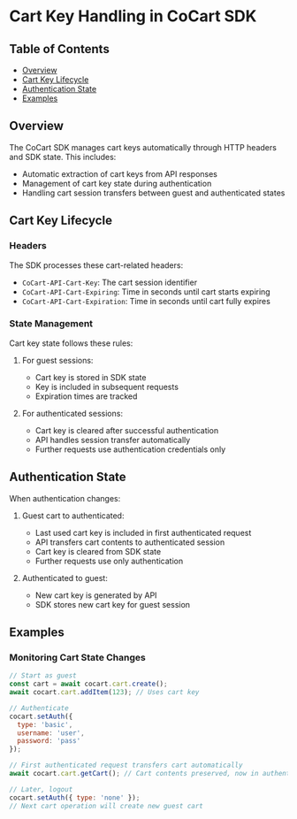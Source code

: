 # Cart Key Handling in CoCart SDK

## Table of Contents

- [Overview](#overview)
- [Cart Key Lifecycle](#cart-key-lifecycle)
- [Authentication State](#authentication-state)
- [Examples](#examples)

## Overview

The CoCart SDK manages cart keys automatically through HTTP headers and SDK state. This includes:

- Automatic extraction of cart keys from API responses
- Management of cart key state during authentication
- Handling cart session transfers between guest and authenticated states

## Cart Key Lifecycle

### Headers

The SDK processes these cart-related headers:
- `CoCart-API-Cart-Key`: The cart session identifier
- `CoCart-API-Cart-Expiring`: Time in seconds until cart starts expiring
- `CoCart-API-Cart-Expiration`: Time in seconds until cart fully expires

### State Management

Cart key state follows these rules:
1. For guest sessions:
   - Cart key is stored in SDK state
   - Key is included in subsequent requests
   - Expiration times are tracked

2. For authenticated sessions:
   - Cart key is cleared after successful authentication
   - API handles session transfer automatically
   - Further requests use authentication credentials only

## Authentication State

When authentication changes:

1. Guest cart to authenticated:
   - Last used cart key is included in first authenticated request
   - API transfers cart contents to authenticated session
   - Cart key is cleared from SDK state
   - Further requests use only authentication

2. Authenticated to guest:
   - New cart key is generated by API
   - SDK stores new cart key for guest session

## Examples

### Monitoring Cart State Changes

```javascript
// Start as guest
const cart = await cocart.cart.create();
await cocart.cart.addItem(123); // Uses cart key

// Authenticate
cocart.setAuth({
  type: 'basic',
  username: 'user',
  password: 'pass'
});

// First authenticated request transfers cart automatically
await cocart.cart.getCart(); // Cart contents preserved, now in authenticated session

// Later, logout
cocart.setAuth({ type: 'none' });
// Next cart operation will create new guest cart
